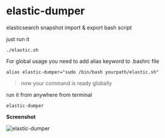 # elastic-dumper

elasticsearch snapshot import & export bash script

just run it

```console
./elastic.sh
```

For global usage you need to add alias keyword to .bashrc file

```console
alias elastic-dumper="sudo /bin/bash yourpath/elastic.sh"
```
>now your command is ready globally

run it from anywhere from terminal

```console
elastic-dumper
```
**Screenshot**

![elastic-dumper](https://i.ibb.co/rxd5nPr/Screenshot-from-2021-07-27-12-25-19.png)



